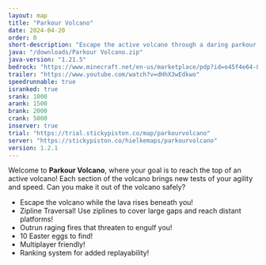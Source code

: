 ```yaml
---
layout: map
title: "Parkour Volcano"
date: 2024-04-20
order: 0
short-description: "Escape the active volcano through a daring parkour adventure!"
java: "/downloads/Parkour Volcano.zip"
java-version: "1.21.5"
bedrock: "https://www.minecraft.net/en-us/marketplace/pdp?id=e45f4e64-85b7-430d-9cac-49075c1760d5"
trailer: "https://www.youtube.com/watch?v=dHhX3wEdkwo"
speedrunnable: true
isranked: true
srank: 1000
arank: 1500
brank: 2000
crank: 5000
inserver: true
trial: "https://trial.stickypiston.co/map/parkourvolcano"
server: "https://stickypiston.co/hielkemaps/parkourvolcano"
version: 1.2.1
---
```


Welcome to **Parkour Volcano**, where your goal is to reach the top of an active volcano!
Each section of the volcano brings new tests of your agility and speed. Can you make it out of the volcano safely?

- Escape the volcano while the lava rises beneath you!
- Zipline Traversal! Use ziplines to cover large gaps and reach distant platforms!
- Outrun raging fires that threaten to engulf you!
- 10 Easter eggs to find!
- Multiplayer friendly!
- Ranking system for added replayability!
